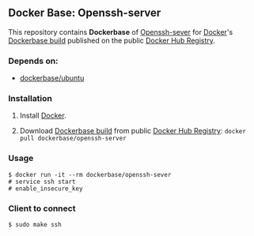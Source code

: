 ## Docker Base: Openssh-server


This repository contains **Dockerbase** of [Openssh-sever](http://www.openssh.com/) for [Docker](https://www.docker.com/)'s [Dockerbase build](https://registry.hub.docker.com/u/dockerbase/openssh-server/) published on the public [Docker Hub Registry](https://registry.hub.docker.com/).


### Depends on:

* [dockerbase/ubuntu](https://registry.hub.docker.com/u/dockerbase/ubuntu/)


### Installation

1. Install [Docker](https://docs.docker.com/installation/).

2. Download [Dockerbase build](https://registry.hub.docker.com/u/dockerbase/openssh-server/) from public [Docker Hub Registry](https://registry.hub.docker.com/): `docker pull dockerbase/openssh-server`


### Usage

    $ docker run -it --rm dockerbase/openssh-sever
    # service ssh start
    # enable_insecure_key

### Client to connect

    $ sudo make ssh

